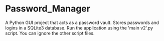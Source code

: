 # Password_Manager
A Python GUI project that acts as a password vault. Stores passwords and logins in a SQLite3 database. 
Run the application using the 'main v2'.py script. You can ignore the other script files.
